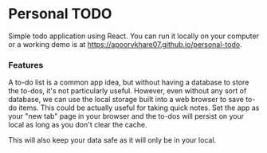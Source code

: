 # Personal TODO

Simple todo application using React. You can run it locally on your computer or a working demo is at https://apoorvkhare07.github.io/personal-todo.

### Features

 A to-do list is a common app idea, but without having a database to store the to-dos, it's not particularly useful.
 However, even without any sort of database, we can use the local storage built into a web browser to save to-do items. This could be actually useful for taking quick notes. Set the app as your "new tab" page in your browser and the to-dos will persist on your local as long as you don't clear the cache.

 This will also keep your data safe as it will only be in your local.

